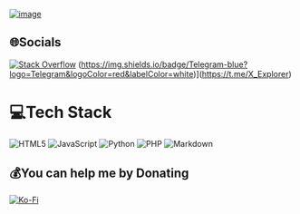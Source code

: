 <a href="https://ibb.co/K6pb6HN"><img src="https://i.ibb.co/PxvFx8T/image.png" alt="image" border="0"></a>

## 🌐Socials
[![Stack Overflow](https://img.shields.io/badge/-Stackoverflow-FE7A16?logo=stack-overflow&logoColor=white)](https://stackoverflow.com/users/SoraDev-ID ) 
(https://img.shields.io/badge/Telegram-blue?logo=Telegram&logoColor=red&labelColor=white)](https://t.me/X_Explorer)

# 💻Tech Stack
![HTML5](https://img.shields.io/badge/html5-%23E34F26.svg?style=flat&logo=html5&logoColor=white) ![JavaScript](https://img.shields.io/badge/javascript-%23323330.svg?style=flat&logo=javascript&logoColor=%23F7DF1E) ![Python](https://img.shields.io/badge/python-3670A0?style=flat&logo=python&logoColor=ffdd54) ![PHP](https://img.shields.io/badge/php-%23777BB4.svg?style=flat&logo=php&logoColor=white) ![Markdown](https://img.shields.io/badge/markdown-%23000000.svg?style=flat&logo=markdown&logoColor=white)
  

## 💰You can help me by Donating
  [![Ko-Fi](https://img.shields.io/badge/Ko--fi-F16061?style=for-the-badge&logo=ko-fi&logoColor=white)](https://ko-fi.com/SORADEV-ID ) 

  <!-- Proudly created with GPRM ( https://gprm.itsvg.in ) -->
  
